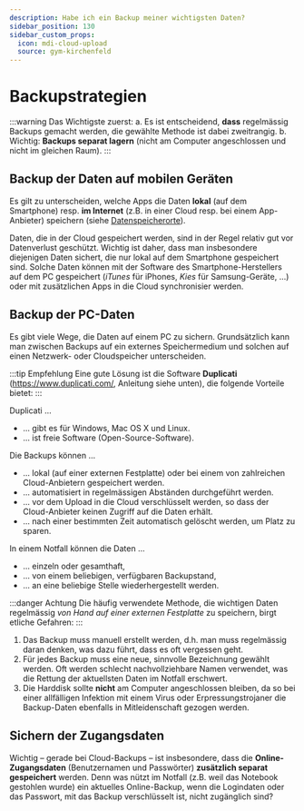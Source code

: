 ```yaml
---
description: Habe ich ein Backup meiner wichtigsten Daten?
sidebar_position: 130
sidebar_custom_props:
  icon: mdi-cloud-upload
  source: gym-kirchenfeld
---
```


# Backupstrategien



:::warning Das Wichtigste zuerst:
a. Es ist entscheidend, **dass** regelmässig Backups gemacht werden, die gewählte Methode ist dabei zweitrangig.
b. Wichtig: **Backups separat lagern** (nicht am Computer angeschlossen und nicht im gleichen Raum).
:::

## Backup der Daten auf mobilen Geräten
Es gilt zu unterscheiden, welche Apps die Daten **lokal** (auf dem Smartphone) resp. **im Internet** (z.B. in einer Cloud resp. bei einem App-Anbieter) speichern (siehe [Datenspeicherorte](./../datenspeicherorte/)).

Daten, die in der Cloud gespeichert werden, sind in der Regel relativ gut vor Datenverlust geschützt. Wichtig ist daher, dass man insbesondere diejenigen Daten sichert, die nur lokal auf dem Smartphone gespeichert sind. Solche Daten können mit der Software des Smartphone-Herstellers auf dem PC gespeichert (*iTunes* für iPhones, *Kies* für Samsung-Geräte, ...) oder mit zusätzlichen Apps in die Cloud synchronisier werden.


## Backup der PC-Daten
Es gibt viele Wege, die Daten auf einem PC zu sichern. Grundsätzlich kann man zwischen Backups auf ein externes Speichermedium und solchen auf einen Netzwerk- oder Cloudspeicher unterscheiden.

:::tip Empfehlung
Eine gute Lösung ist die Software **Duplicati** (https://www.duplicati.com/, Anleitung siehe unten), die folgende Vorteile bietet:
:::

Duplicati ...
- ... gibt es für Windows, Mac OS X und Linux.
- ... ist freie Software (Open-Source-Software).

Die Backups können ...
- ... lokal (auf einer externen Festplatte) oder bei einem von zahlreichen Cloud-Anbietern gespeichert werden.
- ... automatisiert in regelmässigen Abständen durchgeführt werden.
- ... vor dem Upload in die Cloud verschlüsselt werden, so dass der Cloud-Anbieter keinen Zugriff auf die Daten erhält.
- ... nach einer bestimmten Zeit automatisch gelöscht werden, um Platz zu sparen.

In einem Notfall können die Daten ...
- ... einzeln oder gesamthaft,
- ... von einem beliebigen, verfügbaren Backupstand,
- ... an eine beliebige Stelle wiederhergestellt werden.

:::danger Achtung
Die häufig verwendete Methode, die wichtigen Daten regelmässig *von Hand auf einer externen Festplatte* zu speichern, birgt etliche Gefahren:
:::

1. Das Backup muss manuell erstellt werden, d.h. man muss regelmässig daran denken, was dazu führt, dass es oft vergessen geht.
2. Für jedes Backup muss eine neue, sinnvolle Bezeichnung gewählt werden. Oft werden schlecht nachvollziehbare Namen verwendet, was die Rettung der aktuellsten Daten im Notfall erschwert.
3. Die Harddisk sollte **nicht** am Computer angeschlossen bleiben, da so bei einer allfälligen Infektion mit einem Virus oder Erpressungstrojaner die Backup-Daten ebenfalls in Mitleidenschaft gezogen werden.


## Sichern der Zugangsdaten
Wichtig – gerade bei Cloud-Backups – ist insbesondere, dass die **Online-Zugangsdaten** (Benutzernamen und Passwörter) **zusätzlich separat gespeichert** werden. Denn was nützt im Notfall (z.B. weil das Notebook gestohlen wurde) ein aktuelles Online-Backup, wenn die Logindaten oder das Passwort, mit das Backup verschlüsselt ist, nicht zugänglich sind?
